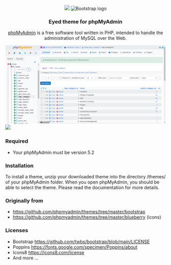 <p align="center">
  <img src="https://www.phpmyadmin.net/static/images/logo.png">
  <img src="https://getbootstrap.com/docs/5.2/assets/brand/bootstrap-logo-shadow.png" alt="Bootstrap logo" width="130">
</p>
<h3 align="center">Eyed theme for phpMyAdmin</h3>
<p align="center"><a href="https://www.phpmyadmin.net/">phpMyAdmin</a> is a free software tool written in PHP, intended to handle the administration of MySQL over the Web.</p>

<img src="https://raw.githubusercontent.com/febryars33/eyed-phpmyadmin-theme/main/screen.png">
<img src="https://user-images.githubusercontent.com/48888849/208342802-8b50326f-af03-43ab-9fd9-097f881fdb9d.png">

### Required
- Your phpMyAdmin must be version 5.2

<h3>Installation</h3>
<p>To install a theme, unzip your downloaded theme into the directory /themes/ of your phpMyAdmin folder. When you open phpMyAdmin, you should be able to select the theme. Please read the documentation for more details.</p>

### Originally from
- https://github.com/phpmyadmin/themes/tree/master/bootstrap
- https://github.com/phpmyadmin/themes/tree/master/blueberry (icons)

<h3>Licenses</h3>
<ul>
  <li>Bootstrap <a href="https://github.com/twbs/bootstrap/blob/main/LICENSE">https://github.com/twbs/bootstrap/blob/main/LICENSE</a></li>
  <li>Poppins <a href="https://fonts.google.com/specimen/Poppins/about">https://fonts.google.com/specimen/Poppins/about</a></li>
  <li>Icons8 <a href="https://icons8.com/license">https://icons8.com/license</a></li>
  <li>And more ...</li>
</ul>
